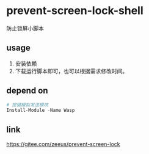 # prevent-screen-lock-shell

防止锁屏小脚本

## usage

1. 安装依赖
2. 下载运行脚本即可，也可以根据需求修改时间。

## depend on

``` powerShell
# 按键模拟发送模块
Install-Module -Name Wasp
```

## link

<https://gitee.com/zeeus/prevent-screen-lock>
